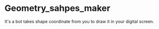 # Geometry_sahpes_maker
It's a bot takes shape coordinate from you to draw it in your digital screen.
